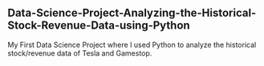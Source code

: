 ## __Data-Science-Project-Analyzing-the-Historical-Stock-Revenue-Data-using-Python__
My First Data Science Project where I used Python to analyze the historical stock/revenue data of Tesla and Gamestop.
